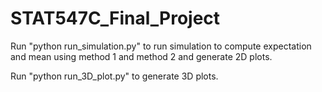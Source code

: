 # STAT547C_Final_Project

Run "python run_simulation.py" to run simulation to compute expectation and mean using method 1 and method 2 and generate 2D plots.

Run "python run_3D_plot.py" to generate 3D plots.